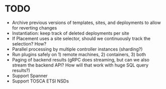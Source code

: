 TODO
====

* Archive previous versions of templates, sites, and deployments to allow for reverting
  changes
* Instantiation: keep track of deleted deployments per site
* If Placement uses a site selector, should we continuously track the selection? How?
* Parallel processing by multiple controller instances (sharding?)
* Run plugins safely on 1) remote machines, 2) containers, 3) both
* Paging of backend results (gRPC does streaming, but can we also stream the backend API?
  How will that work with huge SQL query results?)
* Support Spanner
* Support TOSCA ETSI NSDs
